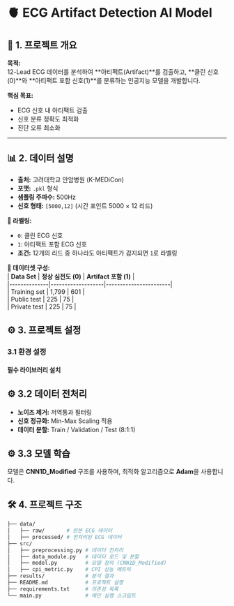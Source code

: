# 🫀 **ECG Artifact Detection AI Model**

## 🚀 **1. 프로젝트 개요**

**목적:**  
12-Lead ECG 데이터를 분석하여 **아티팩트(Artifact)**를 검출하고, **클린 신호(0)**와 **아티팩트 포함 신호(1)**를 분류하는 인공지능 모델을 개발합니다.  

**핵심 목표:**  
- ECG 신호 내 아티팩트 검출  
- 신호 분류 정확도 최적화  
- 진단 오류 최소화  

---

## 📊 **2. 데이터 설명**

- **출처:** 고려대학교 안암병원 (K-MEDiCon)  
- **포맷:** `.pkl` 형식  
- **샘플링 주파수:** 500Hz  
- **신호 형태:** `[5000,12]` (시간 포인트 5000 × 12 리드)  

**📌 라벨링:**  
- `0`: 클린 ECG 신호  
- `1`: 아티팩트 포함 ECG 신호  
- **조건:** 12개의 리드 중 하나라도 아티팩트가 감지되면 `1`로 라벨링  

**📌 데이터셋 구성:**  
| **Data Set** | **정상 심전도 (0)** | **Artifact 포함 (1)** |  
|--------------|-------------------|-----------------------|  
| Training set | 1,799             | 601                   |  
| Public test  | 225               | 75                    |  
| Private test | 225               | 75                    |

## ⚙️ **3. 프로젝트 설정**

### **3.1 환경 설정**

#### **필수 라이브러리 설치**



## ⚙️ **3.2 데이터 전처리**

- **노이즈 제거:** 저역통과 필터링  
- **신호 정규화:** Min-Max Scaling 적용  
- **데이터 분할:** Train / Validation / Test (8:1:1)  


## ⚙️ **3.3 모델 학습**

모델은 **CNN1D_Modified** 구조를 사용하며, 최적화 알고리즘으로 **Adam**을 사용합니다.



## 🛠️ **4. 프로젝트 구조**

```bash
├── data/
│   ├── raw/       # 원본 ECG 데이터
│   ├── processed/ # 전처리된 ECG 데이터
├── src/
│   ├── preprocessing.py # 데이터 전처리
│   ├── data_module.py   # 데이터 로드 및 분할
│   ├── model.py         # 모델 정의 (CNN1D_Modified)
│   ├── cpi_metric.py    # CPI 성능 메트릭
├── results/             # 분석 결과
├── README.md            # 프로젝트 설명
├── requirements.txt     # 의존성 목록
└── main.py              # 메인 실행 스크립트
